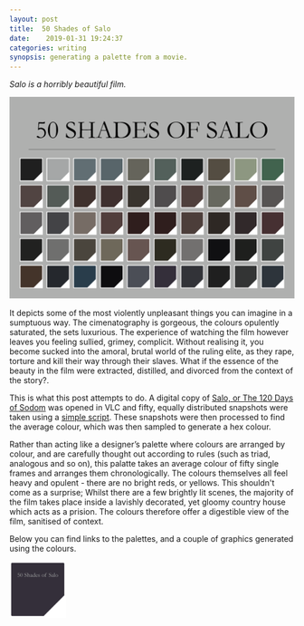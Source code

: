 ```yaml
---
layout: post
title:  50 Shades of Salo 
date:    2019-01-31 19:24:37 
categories: writing
synopsis: generating a palette from a movie.
---
```


_Salo is a horribly beautiful film._

![](/uploads/50SOS/img/Salo_Poster.png)




It depicts some of the most violently unpleasant things you can imagine in a sumptuous way.  The cimenatography is gorgeous, the colours opulently saturated, the sets luxurious.  The experience of watching the film however leaves you feeling sullied, grimey, complicit.  Without realising it, you become sucked into the amoral, brutal world of the ruling elite, as they rape, torture and kill their way through their slaves.  What if the essence of the beauty in the film were extracted, distilled, and divorced from the context of the story?.  

This is what this post attempts to do. A digital copy of [Salo, or The 120 Days of Sodom](http://www.bfi.org.uk/distribution/salo_or_the_120_days_of_sodom%C2%A0) was opened in VLC and fifty, equally distributed snapshots were taken using a [simple script]().  These snapshots were then processed to find the average colour, which was then sampled to generate a hex colour.

 Rather than acting like a designer’s palette where colours are arranged by colour, and are carefully thought out according to rules (such as triad, analogous and so on), this palatte takes an average colour of fifty single frames and arranges them chronologically.  The colours themselves all feel heavy and opulent - there are no bright reds, or yellows.  This shouldn't come as a surprise; Whilst there are a few brightly lit scenes, the majority of the film takes place inside a lavishly decorated, yet gloomy country house which acts as a prision.  The colours therefore offer a digestible view of the film, sanitised of context. 

 Below you can find links to the palettes, and a couple of graphics generated using the colours.

[<img src="/uploads/50SOS/img/salo_blog.png" width="100">](/uploads/50SOS)
